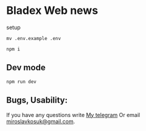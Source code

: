 
# Bladex Web news

setup

```
mv .env.example .env

npm i
```

## Dev mode
```
npm run dev
```

## Bugs, Usability:
If you have any questions write [My telegram](https://t.me/ijijijijijijijijijijijijijij) Or email miroslavkosuk@gmail.com.
